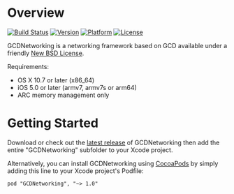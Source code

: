 Overview
========

[![Build Status](https://travis-ci.org/swisspol/GCDNetworking.svg?branch=master)](https://travis-ci.org/swisspol/GCDNetworking)
[![Version](http://cocoapod-badges.herokuapp.com/v/GCDNetworking/badge.png)](http://cocoadocs.org/docsets/GCDNetworking)
[![Platform](http://cocoapod-badges.herokuapp.com/p/GCDNetworking/badge.png)](https://github.com/swisspol/GCDNetworking)
[![License](http://img.shields.io/cocoapods/l/GCDNetworking.svg)](LICENSE)

GCDNetworking is a networking framework based on GCD available under a friendly [New BSD License](LICENSE).

Requirements:
* OS X 10.7 or later (x86_64)
* iOS 5.0 or later (armv7, armv7s or arm64)
* ARC memory management only

Getting Started
===============

Download or check out the [latest release](https://github.com/swisspol/GCDNetworking/releases) of GCDNetworking then add the entire "GCDNetworking" subfolder to your Xcode project.

Alternatively, you can install GCDNetworking using [CocoaPods](http://cocoapods.org/) by simply adding this line to your Xcode project's Podfile:
```
pod "GCDNetworking", "~> 1.0"
```
